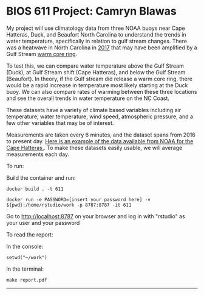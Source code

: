 # BIOS 611 Project: Camryn Blawas

My project will use climatology data from three NOAA buoys near Cape Hatteras, Duck, and Beaufort North Carolina to understand the trends in water temperature, specifically in relation to gulf stream changes. There was a heatwave in North Carolina in [2017](https://www.weather.gov/ilm/2017ClimateSummary) that may have been amplified by a Gulf Stream [warm core ring](http://oceanmotion.org/html/background/rings.htm).

To test this, we can compare water temperature above the Gulf Stream (Duck), at Gulf Stream shift (Cape Hatteras), and below the Gulf Stream (Beaufort). In theory, if the Gulf stream did release a warm core ring, there would be a rapid increase in temperature most likely starting at the Duck buoy. We can also compare rates of warming between these three locations and see the overall trends in water temperature on the NC Coast.

These datasets have a variety of climate based variables including air temperature, water temperature, wind speed, atmospheric pressure, and a few other variables that may be of interest.

Measurements are taken every 6 minutes, and the dataset spans from 2016 to present day. [Here is an example of the data available from NOAA for the Cape Hatteras.](https://tidesandcurrents.noaa.gov/stationhome.html?id=8654467). To make these datasets easily usable, we will average measurements each day.

To run:

Build the container and run:

    docker build . -t 611

    docker run -e PASSWORD=[insert your password here] -v ${pwd}:/home/rstudio/work -p 8787:8787 -it 611

Go to <http://localhost:8787> on your browser and log in with "rstudio" as your user and your password

To read the report:

In the console:

    setwd("~/work")

In the terminal:

    make report.pdf

------------------------------------------------------------------------
